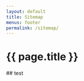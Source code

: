 ```yaml
---
layout: default
title: Sitemap
menus: footer
permalink: /sitemap/
---
```


<main class="container" markdown="1">
  <h1>{{ page.title }}</h1>
  ## test
</main>
